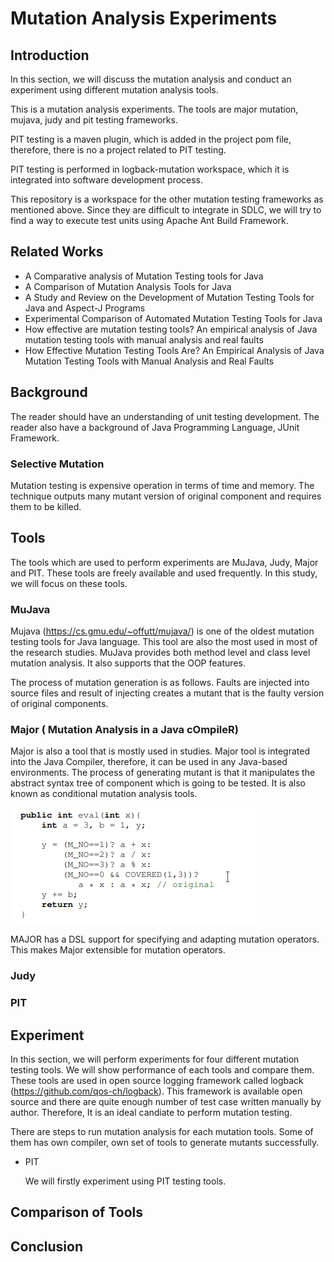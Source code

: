 # Mutation Analysis Experiments

## Introduction

In this section, we will discuss the mutation analysis and conduct an experiment using different mutation analysis tools. 

This is a mutation analysis experiments. The tools are major mutation, mujava, judy and pit testing frameworks. 

PIT testing is a maven plugin, which is added in the project pom file, therefore, there is no a project related 
to PIT testing.

PIT testing is performed in logback-mutation workspace, which it is integrated into software development process.


This repository is a workspace for the other mutation testing frameworks as mentioned above. Since they are difficult to 
integrate in SDLC, we will try to find a way to execute test units using Apache Ant Build Framework.

## Related Works

- A Comparative analysis of Mutation Testing tools for Java
- A Comparison of Mutation Analysis Tools for Java
- A Study and Review on the Development of Mutation Testing Tools for Java and Aspect-J Programs
- Experimental Comparison of Automated Mutation Testing Tools for Java
- How effective are mutation testing tools? An empirical analysis of Java mutation testing tools with manual 
  analysis and real faults
- How Effective Mutation Testing Tools Are? An Empirical Analysis of Java Mutation Testing Tools with Manual 
  Analysis and Real Faults


## Background

The reader should have an understanding of unit testing development.
The reader also have a background of Java Programming Language, JUnit Framework.

### Selective Mutation
Mutation testing is expensive operation in terms of time and memory. The technique outputs many mutant version of
original component and requires them to be killed.  

## Tools

The tools which are used to perform experiments are MuJava, Judy, Major and PIT. These tools are freely available
and used frequently. In this study, we will focus on these tools.

### MuJava

Mujava (https://cs.gmu.edu/~offutt/mujava/) is one of the oldest mutation testing tools for Java language. This tool
are also the most used in most of the research studies. MuJava provides both method level and class level mutation 
analysis. It also supports that the OOP features. 

The process of mutation generation is as follows. Faults are injected into source files and result of injecting
creates a mutant that is the faulty version of original components.

### Major ( Mutation Analysis in a Java cOmpileR) 
Major is also a tool that is mostly used in studies. Major tool is integrated into the Java Compiler, therefore, it 
can be used in any Java-based environments. The process of generating mutant is that it manipulates the abstract
syntax tree of component which is going to be tested. It is also known as conditional mutation analysis tools.

![alt text](images/major-ast.png)

MAJOR has a DSL support for specifying and adapting mutation operators. This makes Major extensible
for mutation operators. 

### Judy


### PIT


## Experiment

In this section, we will perform experiments for four different mutation testing tools. We will show performance of
each tools and compare them. These tools are used in open source logging framework called logback 
(https://github.com/qos-ch/logback). This framework is available open source and there are quite enough number of 
test case written manually by author. Therefore, It is an ideal candiate to perform mutation testing. 

There are steps to run mutation analysis for each mutation tools. Some of them has own compiler, own set of tools 
to generate mutants successfully. 
    
- PIT 

    We will firstly experiment using PIT testing tools. 

## Comparison of Tools    

## Conclusion
